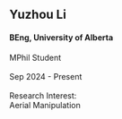 ## Yuzhou Li
#### BEng, University of Alberta

<div align="justify">
MPhil Student
<br/><br/>
Sep 2024 - Present
<br/><br/>
Research Interest: <br/>
Aerial Manipulation
</div>

